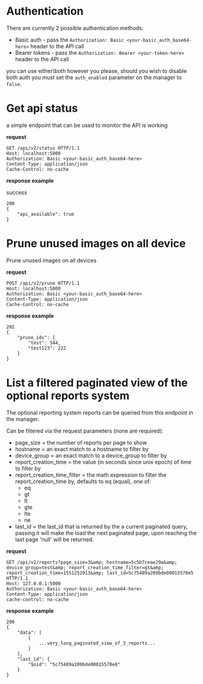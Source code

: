 # Authentication

There are currently 2 possible authentication methods:

 * Basic auth - pass the `Authorization: Basic <your-basic_auth_base64-here>` header to the API call
 * Bearer tokens - pass the `Authorization: Bearer <your-token-here>` header to the API call
 
 you can use either\both however you please, should you wish to disable both auth you must set the `auth_enabled` parameter on the manager to `false`.

# Get api status
a simple endpoint that can be used to monitor the API is working

 **request**

```
GET /api/v2/status HTTP/1.1
Host: localhost:5000
Authorization: Basic <your-basic_auth_base64-here>
Content-Type: application/json
Cache-Control: no-cache
```

 **response example**

success
```
200
{
    "api_available": true
}
```

# Prune unused images on all device
Prune unused images on all devices

 **request**

```
POST /api/v2/prune HTTP/1.1
Host: localhost:5000
Authorization: Basic <your-basic_auth_base64-here>
Content-Type: application/json
Cache-Control: no-cache
```

 **response example**

```
202
{
    "prune_ids": {
        "test": 544,
        "test123": 222
    }
}
```

# List a filtered paginated view of the optional reports system
The optional reporting system reports can be queried from this endpoint in the manager.

Can be filtered via the request parameters (none are required):

 * page_size = the number of reports per page to show
 * hostname = an exact match to a hostname to filter by
 * device_group = an exact match to a device_group to filter by
 * report_creation_time = the value (in seconds since unix epoch) of time to filter by
 * report_creation_time_filter = the math expression to filter the report_creation_time by, defaults to eq (equal), one of:
    * eq 
    * gt 
    * lt 
    * gte 
    * lte 
    * ne
 * last_id = the last_id that is returned by the a current paginated query, passing it will make the load the next paginated page, upon reaching the last page 'null' will be returned.


 **request**

```
GET /api/v2/reports?page_size=3&amp; hostname=5c5b7ceae29a&amp; device_group=test&amp; report_creation_time_filter=gt&amp; report_creation_time=1551252013&amp; last_id=5c75489a209bde00015570e5 HTTP/1.1
Host: 127.0.0.1:5000
Authorization: Basic <your-basic_auth_base64-here>
Content-Type: application/json
cache-control: no-cache
```

 **response example**

```
200
{
    "data": [
        {
            ...very_long_paginated_view_of_3_reports...
        }
    ],
    "last_id": {
        "$oid": "5c75489a209bde00015570e8"
    }
}
```
